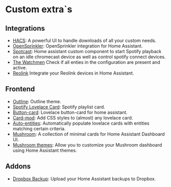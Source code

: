 # Custom extra`s

## Integrations

- [HACS](https://github.com/hacs/integration): A powerful UI to handle downloads of all your custom needs.
- [OpenSprinkler](https://github.com/vinteo/hass-opensprinkler): OpenSprinkler integration for Home Assistant.
- [Spotcast](https://github.com/fondberg/spotcast): Home assistant custom component to start Spotify playback on an idle chromecast device as well as control spotify connect devices.
- [The Watchmen](https://github.com/dummylabs/thewatchman) Check if all enties in the configuration are present and active.
- [Reolink](https://github.com/fwestenberg/reolink_dev) Integrate your Reolink devices in Home Assistant.

## Frontend

- [Outline](https://github.com/frenck/home-assistant-theme-outline): Outline theme.
- [Spotify Lovelace Card](https://github.com/custom-cards/spotify-card): Spotify playlist card.
- [Button-card](https://github.com/custom-cards/button-card): Lovelace button-card for home assistant.
- [Card-mod](https://github.com/custom-cards/button-card): Add CSS styles to (almost) any lovelace card.
- [Auto-entities](https://github.com/thomasloven/lovelace-auto-entities): Automatically populate lovelace cards with entities matching certain criteria.
- [Mushroom](https://github.com/piitaya/lovelace-mushroom): A collection of minimal cards for Home Assistant Dashboard UI.
- [Mushroom themes](https://github.com/piitaya/lovelace-mushroom): Allow you to customize your Mushroom dashboard using Home Assistant themes.

## Addons

- [Dropbox Backup](https://github.com/mikevansighem/dropbox-backup): Upload your Home Assistant backups to Dropbox.
